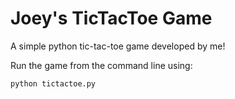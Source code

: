# Joey's TicTacToe Game
A simple python tic-tac-toe game developed by me!

Run the game from the command line using:
```
python tictactoe.py
```
